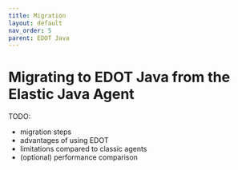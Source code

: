 ```yaml
---
title: Migration
layout: default
nav_order: 5
parent: EDOT Java
---
```


# Migrating to EDOT Java from the Elastic Java Agent

TODO:
- migration steps
- advantages of using EDOT
- limitations compared to classic agents
- (optional) performance comparison